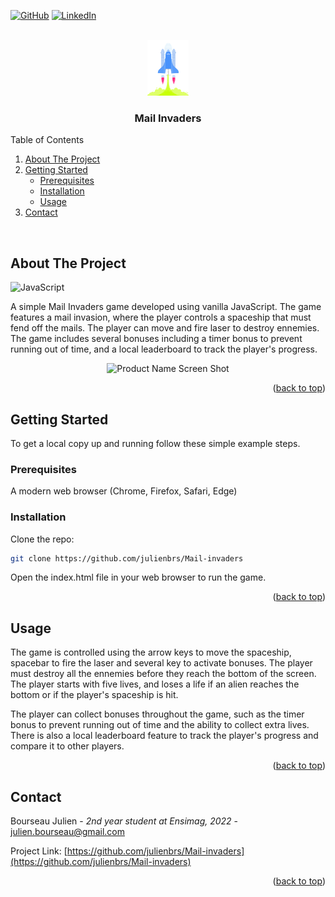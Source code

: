 <a name="readme-top"></a>
[![GitHub](https://img.shields.io/badge/github-%23121011.svg?style=for-the-badge&logo=github&logoColor=white)](https://github.com/julienbrs)
[![LinkedIn][linkedin-shield]][linkedin-url]

<!-- PROJECT LOGO -->
<br />
<div align="center">
  <a href="https://github.com/julienbrs/Mail-invaders">
    <img src="images/Rocket.png" alt="Logo" width="66.5" height="89">
  </a>

<h3 align="center">Mail Invaders</h3>

  </p>
</div>

<!-- TABLE OF CONTENTS -->

<summary>Table of Contents</summary>
<ol>
<li>
    <a href="#about-the-project">About The Project</a>
</li>
<li>
    <a href="#getting-started">Getting Started</a>
    <ul>
    <li><a href="#prerequisites">Prerequisites</a></li>
    <li><a href="#installation">Installation</a></li>
    <li><a href="#usage">Usage</a></li>
    </ul>
</li>
<li><a href="#contact">Contact</a></li>
</ol>

<br />

<!-- ABOUT THE PROJECT -->

## About The Project

![JavaScript](https://img.shields.io/badge/javascript-%23323330.svg?style=for-the-badge&logo=javascript&logoColor=%23F7DF1E)

A simple Mail Invaders game developed using vanilla JavaScript. The game features a mail invasion, where the player controls a spaceship that must fend off the mails. The player can move and fire laser to destroy ennemies. The game includes several bonuses including a timer bonus to prevent running out of time, and a local leaderboard to track the player's progress.
<br />

<p align="center">
  <img src="images/demoMail.gif" alt="Product Name Screen Shot"/>
</p>

<p align="right">(<a href="#readme-top">back to top</a>)</p>

<!-- GETTING STARTED -->

## Getting Started

To get a local copy up and running follow these simple example steps.

### Prerequisites

A modern web browser (Chrome, Firefox, Safari, Edge)

### Installation

Clone the repo:

```sh
git clone https://github.com/julienbrs/Mail-invaders
```

Open the index.html file in your web browser to run the game.

<p align="right">(<a href="#readme-top">back to top</a>)</p>

## Usage

The game is controlled using the arrow keys to move the spaceship, spacebar to fire the laser and several key to activate bonuses. The player must destroy all the ennemies before they reach the bottom of the screen. The player starts with five lives, and loses a life if an alien reaches the bottom or if the player's spaceship is hit.

The player can collect bonuses throughout the game, such as the timer bonus to prevent running out of time and the ability to collect extra lives. There is also a local leaderboard feature to track the player's progress and compare it to other players.

<p align="right">(<a href="#readme-top">back to top</a>)</p>

<!-- CONTACT -->

## Contact

Bourseau Julien - _2nd year student at Ensimag, 2022_ - julien.bourseau@gmail.com

Project Link: [https://github.com/julienbrs/Mail-invaders](https://github.com/julienbrs/Mail-invaders)

<p align="right">(<a href="#readme-top">back to top</a>)</p>

[linkedin-shield]: https://img.shields.io/badge/-LinkedIn-black.svg?style=for-the-badge&logo=linkedin&colorB=555
[linkedin-url]: https://www.linkedin.com/in/julien-bourseau-ba2239228
